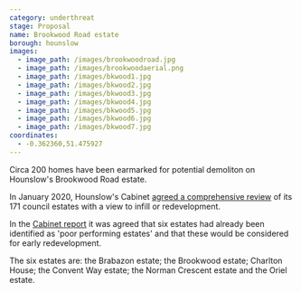 ```yaml
---
category: underthreat
stage: Proposal
name: Brookwood Road estate
borough: hounslow
images:
  - image_path: /images/brookwoodroad.jpg
  - image_path: /images/brookwoodaerial.png
  - image_path: /images/bkwood1.jpg
  - image_path: /images/bkwood2.jpg
  - image_path: /images/bkwood3.jpg
  - image_path: /images/bkwood4.jpg
  - image_path: /images/bkwood5.jpg
  - image_path: /images/bkwood6.jpg
  - image_path: /images/bkwood7.jpg
coordinates:
  - -0.362360,51.475927
---
```

Circa 200 homes have been earmarked for potential demoliton on Hounslow's Brookwood Road estate.

In January 2020, Hounslow's Cabinet [agreed a comprehensive review](https://democraticservices.hounslow.gov.uk/documents/s157644/CEX432%20Housing%20Estate%20Regeneration%20Programme.pdf) of its 171 council estates with a view to infill or redevelopment.

In the [Cabinet report](https://democraticservices.hounslow.gov.uk/documents/s157644/CEX432%20Housing%20Estate%20Regeneration%20Programme.pdf) it was agreed that six estates had already been identified as 'poor performing estates' and that these would be considered for early redevelopment.

The six estates are: the Brabazon estate; the Brookwood estate; Charlton House; the Convent Way estate; the Norman Crescent estate and the Oriel estate.

